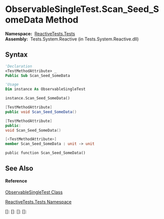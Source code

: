 # ObservableSingleTest.Scan\_Seed\_SomeData Method

**Namespace:**  [ReactiveTests.Tests](ReactiveTests.Tests\ReactiveTests.Tests.md)  
**Assembly:**  Tests.System.Reactive (in Tests.System.Reactive.dll)

## Syntax

```vb
'Declaration
<TestMethodAttribute> _
Public Sub Scan_Seed_SomeData
```

```vb
'Usage
Dim instance As ObservableSingleTest

instance.Scan_Seed_SomeData()
```

```csharp
[TestMethodAttribute]
public void Scan_Seed_SomeData()
```

```c++
[TestMethodAttribute]
public:
void Scan_Seed_SomeData()
```

```fsharp
[<TestMethodAttribute>]
member Scan_Seed_SomeData : unit -> unit 
```

```jscript
public function Scan_Seed_SomeData()
```

## See Also

#### Reference

[ObservableSingleTest Class](ObservableSingleTest\ObservableSingleTest.md)

[ReactiveTests.Tests Namespace](ReactiveTests.Tests\ReactiveTests.Tests.md)

[]: 
[]: 
[]: 
[]: 